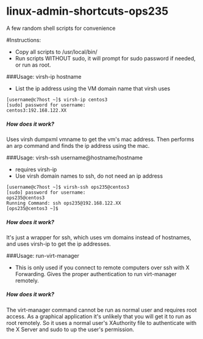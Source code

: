 # linux-admin-shortcuts-ops235
A few random shell scripts for convenience

#Instructions:
- Copy all scripts to /usr/local/bin/
- Run scripts WITHOUT sudo, it will prompt for sudo password if needed, or run as root.

###Usage: virsh-ip hostname
- List the ip address using the VM domain name that virsh uses
```
[username@c7host ~]$ virsh-ip centos3
[sudo] password for username: 
centos3:192.168.122.XX
```
##### How does it work?
Uses virsh dumpxml vmname to get the vm's mac address. Then performs an arp command and finds the ip address using the mac.

###Usage: virsh-ssh username@hostname/hostname
- requires virsh-ip
- Use virsh domain names to ssh, do not need an ip address
```
[username@c7host ~]$ virsh-ssh ops235@centos3
[sudo] password for username: 
ops235@centos3
Running Command: ssh ops235@192.168.122.XX
[ops235@centos3 ~]$ 
```
##### How does it work?
It's just a wrapper for ssh, which uses vm domains instead of hostnames, and uses virsh-ip to get the ip addresses.

###Usage: run-virt-manager
- This is only used if you connect to remote computers over ssh with X Forwarding. Gives the proper authentication to run virt-manager remotely.

##### How does it work?
The virt-manager command cannot be run as normal user and requires root access. As a graphical application it's unlikely that you will get it to run as root remotely. So it uses a normal user's XAuthority file to authenticate with the X Server and sudo to up the user's permission.
